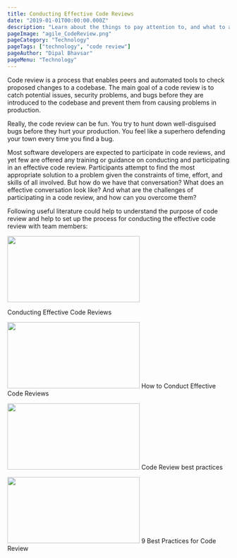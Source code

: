 ```yaml
---
title: Conducting Effective Code Reviews
date: "2019-01-01T00:00:00.000Z"
description: "Learn about the things to pay attention to, and what to automate while reviewing code so that you can increase the speed and the quality of code reviews in your organization."
pageImage: "agile_CodeReview.png"
pageCategory: "Technology"
pageTags: ["technology", "code review"]
pageAuthor: "Dipal Bhavsar"
pageMenu: "Technology"
---
```


Code review is a process that enables peers and automated tools to check proposed changes to a codebase. The main goal of a code review is to catch potential issues, security problems, and bugs before they are introduced to the codebase and prevent them from causing problems in production.

Really, the code review can be fun. You try to hunt down well-disguised bugs before they hurt your production. You feel like a superhero defending your town every time you find a bug.

Most software developers are expected to participate in code reviews, and yet few are offered any training or guidance on conducting and participating in an effective code review. Participants attempt to find the most appropriate solution to a problem given the constraints of time, effort, and skills of all involved. But how do we have that conversation? What does an effective conversation look like? And what are the challenges of participating in a code review, and how can you overcome them?

Following useful literature could help to understand the purpose of code review and help to set up the process for conducting the effective code review with team members:


<a href="https://auth0.com/blog/conducting-effective-code-reviews"><img src = "https://cdn.auth0.com/blog/illustration/code-review-discussion.png" style="width:300px;height:150px;" /></a>

Conducting Effective Code Reviews

<a href="https://www.digitalocean.com/blog/how-to-conduct-effective-code-reviews"><img src = "https://images.prismic.io/www-static/287bb0dc-2d4f-41ac-b8e7-cc701e3e1d23_CodeReview_blog.png" style="width:300px;height:150px;" /></a>
How to Conduct Effective Code Reviews

<a href="https://www.ltvco.com/engineering/conducting-effective-code-reviews"><img src = "https://ltv-content.ltvco.com/1600x0/filters:format(jpeg)/filters:quality(70)/2019-11-21-code_review.jpg" style="width:300px;height:150px;" /></a>
Code Review best practices

<a href="https://www.perforce.com/blog/qac/9-best-practices-for-code-review"><img src = "https://www.perforce.com/sites/default/files/image/2018-12/image-blog-best-practices-code-reviews.jpg" style="width:300px;height:150px;" /></a>
9 Best Practices for Code Review

